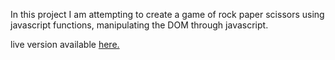 In this project I am attempting to create a game of rock paper scissors using javascript functions, manipulating the DOM through javascript.

live version available <a href="https://ravip14.github.io/rock-paper-scissors-game/">here.</a> 